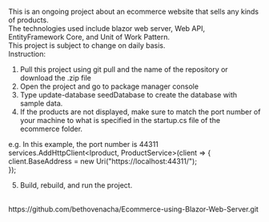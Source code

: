 This is an ongoing project about an ecommerce website that sells any kinds of products.<br>
The technologies used include blazor web server, Web API, EntityFramework Core, and Unit of Work Pattern.<br>
This project is subject to change on daily basis.
<br>
Instruction: <br>
1. Pull this project using git pull and the name of the repository or download the .zip file<br>
2. Open the project and go to package manager console<br>
3. Type update-database seedDatabase to create the database with sample data.<br>
4. If the products are not displayed, make sure to match the port number of your machine to what is specified in the startup.cs file of the ecommerce folder.<br>

e.g. In this example, the port number is 44311<br>
	    services.AddHttpClient<Iproduct, ProductService>(client => {<br>
                client.BaseAddress = new Uri("https://localhost:44311/");<br>
            });<br>

5. Build, rebuild, and run the project.

<br>
https://github.com/bethovenacha/Ecommerce-using-Blazor-Web-Server.git
